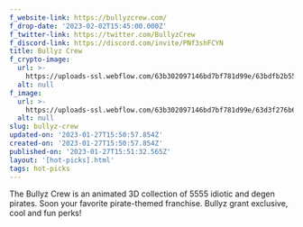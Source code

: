 ```yaml
---
f_website-link: https://bullyzcrew.com/
f_drop-date: '2023-02-02T15:45:00.000Z'
f_twitter-link: https://twitter.com/BullyzCrew
f_discord-link: https://discord.com/invite/PNf3shFCYN
title: Bullyz Crew
f_crypto-image:
  url: >-
    https://uploads-ssl.webflow.com/63b302097146bd7bf781d99e/63bdfb2b55a65662225f5fbf_9297384_sol_blockchain_coins_cryptocurrency_crypto_icon.svg
  alt: null
f_image:
  url: >-
    https://uploads-ssl.webflow.com/63b302097146bd7bf781d99e/63d3f276b6302bd6bd86df56_ezgif.com-gif-maker%20(9).gif
  alt: null
slug: bullyz-crew
updated-on: '2023-01-27T15:50:57.854Z'
created-on: '2023-01-27T15:50:57.854Z'
published-on: '2023-01-27T15:51:32.565Z'
layout: '[hot-picks].html'
tags: hot-picks
---
```


The Bullyz Crew is an animated 3D collection of 5555 idiotic and degen pirates. Soon your favorite pirate-themed franchise. Bullyz grant exclusive, cool and fun perks!
